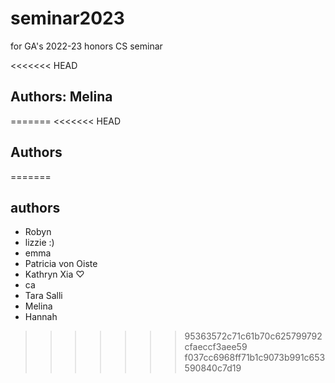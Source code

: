 # seminar2023
for GA's 2022-23 honors CS seminar

<<<<<<< HEAD
## Authors: Melina
=======
<<<<<<< HEAD
## Authors


=======
## authors
- Robyn
- lizzie :)
- emma 
- Patricia von Oiste
- Kathryn Xia ♡
- ca
- Tara Salli
- Melina
- Hannah
>>>>>>> 95363572c71c61b70c625799792cfaeccf3aee59
>>>>>>> f037cc6968ff71b1c9073b991c653590840c7d19
